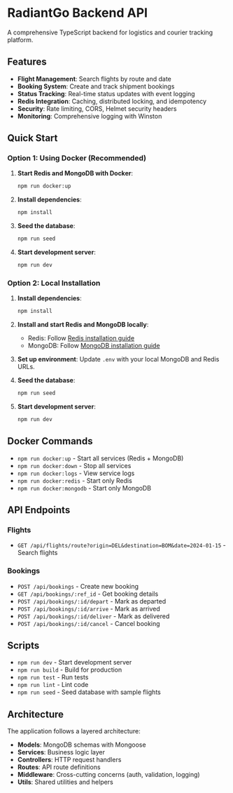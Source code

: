# RadiantGo Backend API

A comprehensive TypeScript backend for logistics and courier tracking platform.

## Features

- **Flight Management**: Search flights by route and date
- **Booking System**: Create and track shipment bookings
- **Status Tracking**: Real-time status updates with event logging
- **Redis Integration**: Caching, distributed locking, and idempotency
- **Security**: Rate limiting, CORS, Helmet security headers
- **Monitoring**: Comprehensive logging with Winston

## Quick Start

### Option 1: Using Docker (Recommended)

1. **Start Redis and MongoDB with Docker**:
   ```bash
   npm run docker:up
   ```

2. **Install dependencies**:
   ```bash
   npm install
   ```

3. **Seed the database**:
   ```bash
   npm run seed
   ```

4. **Start development server**:
   ```bash
   npm run dev
   ```

### Option 2: Local Installation

1. **Install dependencies**:
   ```bash
   npm install
   ```

2. **Install and start Redis and MongoDB locally**:
   - Redis: Follow [Redis installation guide](https://redis.io/download)
   - MongoDB: Follow [MongoDB installation guide](https://docs.mongodb.com/manual/installation/)

3. **Set up environment**:
   Update `.env` with your local MongoDB and Redis URLs.

4. **Seed the database**:
   ```bash
   npm run seed
   ```

5. **Start development server**:
   ```bash
   npm run dev
   ```

## Docker Commands

- `npm run docker:up` - Start all services (Redis + MongoDB)
- `npm run docker:down` - Stop all services
- `npm run docker:logs` - View service logs
- `npm run docker:redis` - Start only Redis
- `npm run docker:mongodb` - Start only MongoDB

## API Endpoints

### Flights
- `GET /api/flights/route?origin=DEL&destination=BOM&date=2024-01-15` - Search flights

### Bookings
- `POST /api/bookings` - Create new booking
- `GET /api/bookings/:ref_id` - Get booking details
- `POST /api/bookings/:id/depart` - Mark as departed
- `POST /api/bookings/:id/arrive` - Mark as arrived
- `POST /api/bookings/:id/deliver` - Mark as delivered
- `POST /api/bookings/:id/cancel` - Cancel booking

## Scripts

- `npm run dev` - Start development server
- `npm run build` - Build for production
- `npm run test` - Run tests
- `npm run lint` - Lint code
- `npm run seed` - Seed database with sample flights

## Architecture

The application follows a layered architecture:
- **Models**: MongoDB schemas with Mongoose
- **Services**: Business logic layer
- **Controllers**: HTTP request handlers
- **Routes**: API route definitions
- **Middleware**: Cross-cutting concerns (auth, validation, logging)
- **Utils**: Shared utilities and helpers